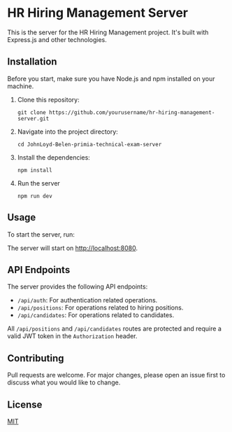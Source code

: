 # HR Hiring Management Server

This is the server for the HR Hiring Management project. It's built with Express.js and other technologies.

## Installation

Before you start, make sure you have Node.js and npm installed on your machine.

1. Clone this repository:
    ```
    git clone https://github.com/yourusername/hr-hiring-management-server.git
    ```
2. Navigate into the project directory:
    ```
    cd JohnLoyd-Belen-primia-technical-exam-server
    ```
3. Install the dependencies:
    ```
    npm install
    ```
4. Run the server
    ```
    npm run dev
    ```
## Usage

To start the server, run:


The server will start on [http://localhost:8080](http://localhost:8080).

## API Endpoints

The server provides the following API endpoints:

- `/api/auth`: For authentication related operations.
- `/api/positions`: For operations related to hiring positions.
- `/api/candidates`: For operations related to candidates.

All `/api/positions` and `/api/candidates` routes are protected and require a valid JWT token in the `Authorization` header.

## Contributing

Pull requests are welcome. For major changes, please open an issue first to discuss what you would like to change.

## License

[MIT](https://choosealicense.com/licenses/mit/)
